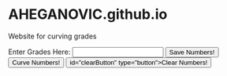 # AHEGANOVIC.github.io
Website for curving grades

<html>
<head>
    <label for="Name">Enter Grades Here:</label>
    <input type="text" id="grades:" name="grade">
</head>

<body>
<button onclick="getGrades()" id="saveButton" type="button">Save Numbers! </button>
</body>

<body>
<button onclick="curveGrades()" id="curveButton" type="button">Curve Numbers! </button>
</body>

<body>
<button onclick="clearGrades()"> id="clearButton" type="button">Clear Numbers! </button>
</body>

<script>
function getGrades(){
    const gradeslist = new Array();
    var grades = document.getElementById('grades').value;
    gradeslist.push(grades)
    var button = document.getElementById("saveButton");
    button.addEventListener("click", getGrades); 
    button.classList.toggle("show");
}
</script>

<script>
    function curveGrades() {
    }
</script>

<script>
    function clearGrades() {
    }
</script>
</html>











